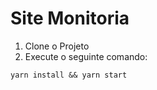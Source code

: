 # Site Monitoria

1. Clone o Projeto
2. Execute o seguinte comando: 
```
yarn install && yarn start
```
